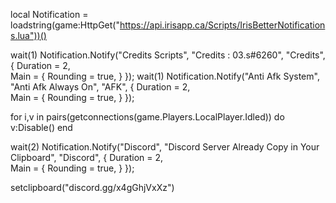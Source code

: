 
local Notification = loadstring(game:HttpGet("https://api.irisapp.ca/Scripts/IrisBetterNotifications.lua"))()

wait(1)
Notification.Notify("Credits Scripts", "Credits : 03.s#6260", "Credits", {
Duration = 2,       
Main = {
    Rounding = true,
}
});
wait(1)
Notification.Notify("Anti Afk System", "Anti Afk Always On", "AFK", {
Duration = 2,       
Main = {
    Rounding = true,
}
});

for i,v in pairs(getconnections(game.Players.LocalPlayer.Idled)) do
v:Disable()
end


wait(2)
Notification.Notify("Discord", "Discord Server Already Copy in Your Clipboard", "Discord", {
Duration = 2,       
Main = {
    Rounding = true,
}
});

setclipboard("discord.gg/x4gGhjVxXz")
